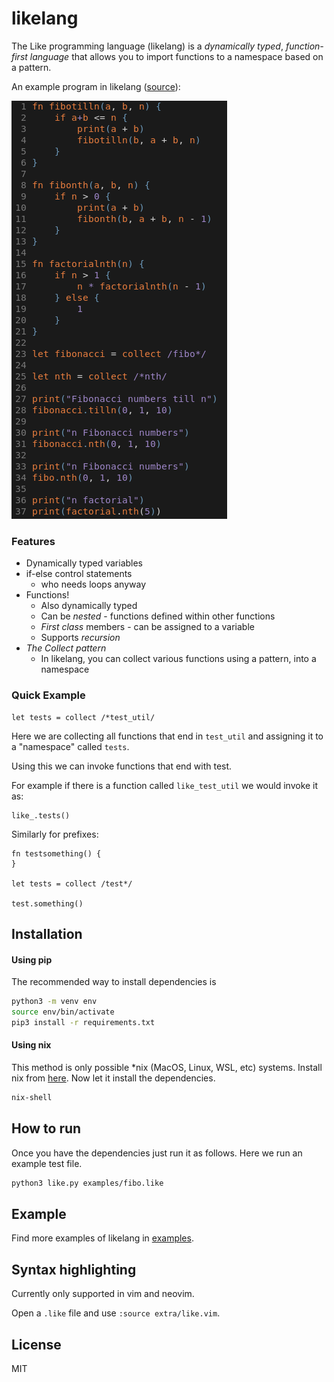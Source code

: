 # likelang

The Like programming language (likelang) is a *dynamically typed*, *function-first language* that allows you to import functions to a namespace based on a pattern.

An example program in likelang ([source](./examples/fibo.like)):

![A Fibonacci and Factorial example in likelang](./img/fibo.png)

### Features

 - Dynamically typed variables
 - if-else control statements
    - who needs loops anyway
 - Functions!
    - Also dynamically typed
    - Can be *nested* - functions defined within other functions
    - *First class* members - can be assigned to a variable
    - Supports *recursion*
 - *The Collect pattern*
    - In likelang, you can collect various functions using a pattern, into a namespace

### Quick Example

```
let tests = collect /*test_util/
```

Here we are collecting all functions that end in `test_util` and assigning it to a "namespace" called `tests`.

Using this we can invoke functions that end with test.

For example if there is a function called `like_test_util` we would invoke it as:

```
like_.tests()
```

Similarly for prefixes:
```
fn testsomething() {
}

let tests = collect /test*/

test.something()
```

## Installation

#### Using pip

The recommended way to install dependencies is
```bash
python3 -m venv env
source env/bin/activate
pip3 install -r requirements.txt
```

#### Using nix

This method is only possible *nix (MacOS, Linux, WSL, etc) systems.
Install nix from [here](https://nixos.org/download.html).
Now let it install the dependencies.

```bash
nix-shell
```

## How to run

Once you have the dependencies just run it as follows. Here we run an example test file.

```bash
python3 like.py examples/fibo.like
```

## Example

Find more examples of likelang in [examples](./examples/).

## Syntax highlighting

Currently only supported in vim and neovim.

Open a `.like` file and use `:source extra/like.vim`.

## License

MIT
